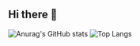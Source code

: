 ## Hi there 👋

  <div>
    
  ![Anurag's GitHub stats](https://github-readme-stats.vercel.app/api?username=Kykoji000) ![Top Langs](https://github-readme-stats.vercel.app/api/top-langs/?username=Kykoji0000&layout=compact)  
    
 
</div>
